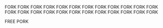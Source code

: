 FORK FORK FORK FORK FORK FORK FORK FORK FORK FORK FORK FORK FORK FORK FORK FORK FORK FORK FORK FORK FORK FORK FORK FORK 

FREE PORK
